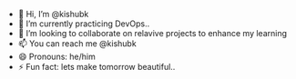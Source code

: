 - 👋 Hi, I’m @kishubk
- 🌱 I’m currently practicing DevOps..
- 💞️ I’m looking to collaborate on relavive projects to enhance my learning
- 📫 You can reach me @kishubk
- 😄 Pronouns: he/him
- ⚡ Fun fact: lets make tomorrow beautiful..

<!---
kishubk/kishubk is a ✨ special ✨ repository because its `README.md` (this file) appears on your GitHub profile.
You can click the Preview link to take a look at your changes.
--->
